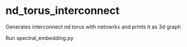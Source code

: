 # nd_torus_interconnect
Generates interconnect nd torus with netowrkx
and prints it as 3d graph


Run spectral_embedding.py

